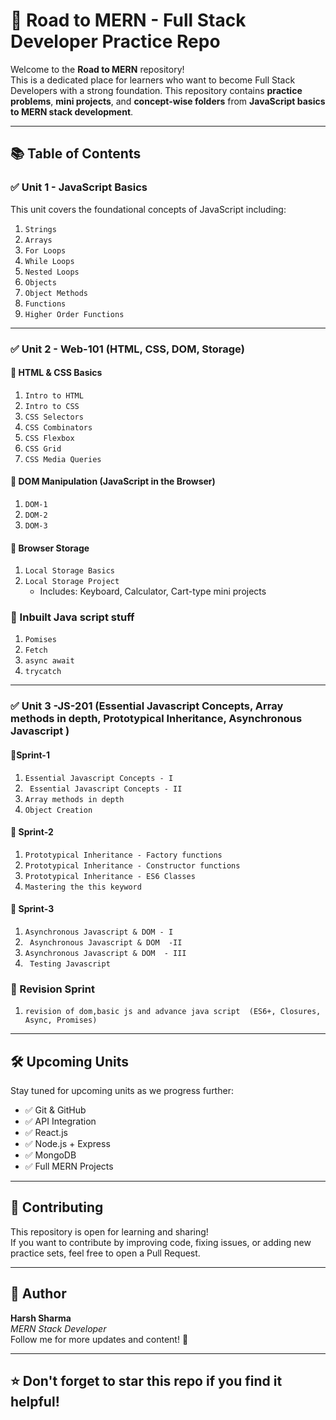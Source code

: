 # 🚀 Road to MERN - Full Stack Developer Practice Repo

Welcome to the **Road to MERN** repository!  
This is a dedicated place for learners who want to become Full Stack Developers with a strong foundation. This repository contains **practice problems**, **mini projects**, and **concept-wise folders** from **JavaScript basics to MERN stack development**.

---

## 📚 Table of Contents

### ✅ Unit 1 - JavaScript Basics

This unit covers the foundational concepts of JavaScript including:

1. `Strings`  
2. `Arrays`  
3. `For Loops`  
4. `While Loops`  
5. `Nested Loops`  
6. `Objects`  
7. `Object Methods`  
8. `Functions`  
9. `Higher Order Functions`

---

### ✅ Unit 2 - Web-101 (HTML, CSS, DOM, Storage)

#### 🔹 HTML & CSS Basics

1. `Intro to HTML`  
2. `Intro to CSS`  
3. `CSS Selectors`  
4. `CSS Combinators`  
5. `CSS Flexbox`  
6. `CSS Grid`  
7. `CSS Media Queries`

#### 🔹 DOM Manipulation (JavaScript in the Browser)

1. `DOM-1`  
2. `DOM-2`  
3. `DOM-3`

#### 🔹 Browser Storage

1. `Local Storage Basics`  
2. `Local Storage Project`  
   - Includes: Keyboard, Calculator, Cart-type mini projects

### 🔹 Inbuilt Java script stuff

1. `Pomises`
2. `Fetch`
3. `async await`
4. `trycatch`


---



### ✅ Unit 3 -JS-201 (Essential Javascript Concepts, Array methods in depth, Prototypical Inheritance, Asynchronous Javascript )


#### 🔹Sprint-1

1. `Essential Javascript Concepts - I`  
2. ` Essential Javascript Concepts - II`  
3. `Array methods in depth`  
4. `Object Creation`  

#### 🔹 Sprint-2

1. `Prototypical Inheritance - Factory functions`  
2. `Prototypical Inheritance - Constructor functions`  
3. `Prototypical Inheritance - ES6 Classes`
4. `Mastering the this keyword`

#### 🔹 Sprint-3

1. `Asynchronous Javascript & DOM - I`  
2. ` Asynchronous Javascript & DOM  -II`
3.  `Asynchronous Javascript & DOM  - III`
4.  ` Testing Javascript`

### 🔹 Revision Sprint

 1.  `revision of dom,basic js and advance java script  (ES6+, Closures, Async, Promises)`


---



## 🛠️ Upcoming Units

Stay tuned for upcoming units as we progress further:

- ✅ Git & GitHub
- ✅ API Integration
- ✅ React.js
- ✅ Node.js + Express
- ✅ MongoDB
- ✅ Full MERN Projects

---

## 🤝 Contributing

This repository is open for learning and sharing!  
If you want to contribute by improving code, fixing issues, or adding new practice sets, feel free to open a Pull Request.

---

## 🙌 Author

**Harsh Sharma**  
_MERN Stack Developer_  
Follow me for more updates and content! 🌱

---

## ⭐ Don't forget to star this repo if you find it helpful!
